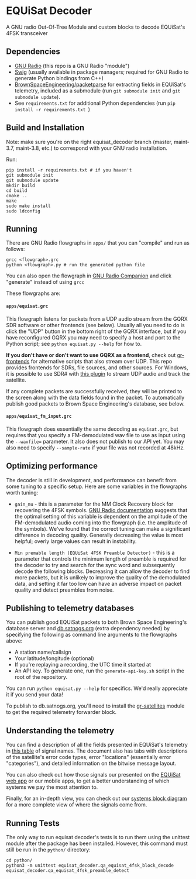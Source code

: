 # EQUiSat Decoder
A GNU radio Out-Of-Tree Module and custom blocks to decode EQUiSat's 4FSK transceiver

## Dependencies
- [GNU Radio](https://wiki.gnuradio.org/index.php/InstallingGR) (this repo is a GNU Radio "module")
- [Swig](http://swig.org/download.html) (usually available in package managers; required for GNU Radio to generate Python bindings from C++)
- [BrownSpaceEngineering/packetparse](https://github.com/BrownSpaceEngineering/packetparse) for extracting fields in EQUiSat's telemetry, included as a submodule (run `git submodule init` and `git submodule update`).
- See `requirements.txt` for additional Python dependencies (run `pip install -r requirements.txt `)

## Build and Installation
Note: make sure you're on the right equisat_decoder branch (master, maint-3.7, maint-3.8, etc.) to correspond with your GNU radio installation.

Run:
```
pip install -r requirements.txt # if you haven't
git submodule init
git submodule update
mkdir build
cd build
cmake ..
make
sudo make install
sudo ldconfig
```

## Running
There are GNU Radio flowgraphs in `apps/` that you can "compile" and run as follows:
```
grcc <flowgraph>.grc
python <flowgraph>.py # run the generated python file
```
You can also open the flowgraph in [GNU Radio Companion](https://wiki.gnuradio.org/index.php/GNURadioCompanion) and click "generate" instead of using `grcc`

These flowgraphs are:
#### `apps/equisat.grc`

This flowgraph listens for packets from a UDP audio stream from the GQRX SDR software or other frontends (see below). Usually all you need to do is click the "UDP" button in the bottom right of the GQRX interface, but if you have reconfigured GQRX you may need to specify a host and port to the Python script; see `python equisat.py --help` for how to.

**If you don't have or don't want to use GQRX as a frontend**, check out [gr-frontends](https://github.com/daniestevez/gr-frontends) for alternative scripts that also stream over UDP. This repo provides frontends for SDRs, file sources, and other sources. For Windows, it is possible to use SDR# with [this plugin](https://github.com/cpicoto/satnogstracker) to stream UDP audio and track the satellite. 

If any complete packets are successfully received, they will be printed to the screen along with the data fields found in the packet. To automatically publish good packets to Brown Space Engineering's database, see below.

#### `apps/equisat_fm_input.grc` 

This flowgraph does essentially the same decoding as `equisat.grc`, but requires that you specify a FM-demodulated wav file to use as input using the `--wavfile=` parameter. It also does not publish to our API yet. You may also need to specify `--sample-rate` if your file was not recorded at 48kHz.

## Optimizing performance
The decoder is still in development, and performance can benefit from some tuning to a specific setup. Here are some variables in the flowgraphs worth tuning:
- `gain_mu` - this is a parameter for the MM Clock Recovery block for recovering the 4FSK symbols. [GNU Radio documentation](https://www.gnuradio.org/doc/doxygen/classgr_1_1digital_1_1clock__recovery__mm__cc.html) suggests that the optimal setting of this variable is dependent on the amplitude of the FM-demodulated audio coming into the flowgraph (i.e. the amplitude of the symbols). We've found that the correct tuning can make a significant difference in decoding quality. Generally decreasing the value is most helpful; overly large values can result in instability.
 
- `Min premable length (EQUiSat 4FSK Preamble Detector)` - this is a parameter that controls the minimum length of preamble is required for the decoder to try and search for the sync word and subsequently decode the following blocks. Decreasing it can allow the decoder to find more packets, but it is unlikely to improve the quality of the demodulated data, and setting it far too low can have an adverse impact on packet quality and detect preambles from noise.

## Publishing to telemetry databases
You can publish good EQUiSat packets to both Brown Space Engineering's database server and [db.satnogs.org](https://db.satnogs.org) (extra dependency needed) by specifying the following as command line arguments to the flowgraphs above:

- A station name/callsign
- Your latitude/longitude (optional)
- If you're replaying a recording, the UTC time it started at
- An API key. To generate one, run the `generate-api-key.sh` script in the root of the repository.
 
You can run `python equisat.py --help` for specifics. We'd really appreciate it if you send your data!

To publish to db.satnogs.org, you'll need to install the [gr-satellites](https://github.com/daniestevez/gr-satellites) module to get the required telemetry forwarder block. 
 
## Understanding the telemetry
You can find a description of all the fields presented in EQUiSat's telemetry in [this table](https://goo.gl/Kj9RkY) of signal names. The document also has tabs with descriptions of the satellite's error code types, error "locations" (essentially error "categories"), and detailed information on the bitwise message layout.

You can also check out how those signals our presented on the [EQUiSat web app](http://equisat.brownspace.org/data) or our mobile apps, to get a better understanding of which systems we pay the most attention to.

Finally, for an in-depth view, you can check out our [systems block diagram](https://drive.google.com/file/d/1Ciiw-N2CGWdwaaZogEM_bAGHjY7Ak4Yn/view) for a more complete view of where the signals come from.

## Running Tests
The only way to run equisat decoder's tests is to run them using the unittest module after the package has been installed. However, this command must still be run in the `python/` directory:

```
cd python/
python3 -m unittest equisat_decoder.qa_equisat_4fsk_block_decode equisat_decoder.qa_equisat_4fsk_preamble_detect
```